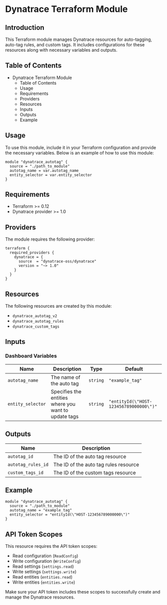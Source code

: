 # Dynatrace Terraform Module

## Introduction
This Terraform module manages Dynatrace resources for auto-tagging, auto-tag rules, and custom tags. It includes configurations for these resources along with necessary variables and outputs.

## Table of Contents
- Dynatrace Terraform Module
  - Table of Contents
  - Usage
  - Requirements
  - Providers
  - Resources
  - Inputs
  - Outputs
  - Example

## Usage
To use this module, include it in your Terraform configuration and provide the necessary variables. Below is an example of how to use this module:
```hcl
module "dynatrace_autotag" {
  source = "./path_to_module"
  autotag_name = var.autotag_name
  entity_selector = var.entity_selector
}
```

## Requirements
- Terraform >= 0.12
- Dynatrace provider >= 1.0

## Providers
The module requires the following provider:

```hcl
terraform {
  required_providers {
    dynatrace = {
      source  = "dynatrace-oss/dynatrace"
      version = "~> 1.0"
    }
  }
}
```

## Resources
The following resources are created by this module:

- `dynatrace_autotag_v2`
- `dynatrace_autotag_rules`
- `dynatrace_custom_tags`

## Inputs
### Dashboard Variables
| Name | Description | Type | Default |
|------|-------------|------|---------|
| `autotag_name` | The name of the auto tag | `string` | `"example_tag"` |
| `entity_selector` | Specifies the entities where you want to update tags | `string` | `"entityId(\"HOST-123456789000000\")"` |

## Outputs
| Name | Description |
|------|-------------|
| `autotag_id` | The ID of the auto tag resource |
| `autotag_rules_id` | The ID of the auto tag rules resource |
| `custom_tags_id` | The ID of the custom tags resource |

## Example
```hcl
module "dynatrace_autotag" {
  source = "./path_to_module"
  autotag_name = "example_tag"
  entity_selector = "entityId(\"HOST-123456789000000\")"
}
```

## API Token Scopes
This resource requires the API token scopes:
- Read configuration (`ReadConfig`)
- Write configuration (`WriteConfig`)
- Read settings (`settings.read`)
- Write settings (`settings.write`)
- Read entities (`entities.read`)
- Write entities (`entities.write`)

Make sure your API token includes these scopes to successfully create and manage the Dynatrace resources.

